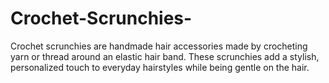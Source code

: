 # Crochet-Scrunchies-
Crochet scrunchies are handmade hair accessories made by crocheting yarn or thread around an elastic hair band. These scrunchies add a stylish, personalized touch to everyday hairstyles while being gentle on the hair.
